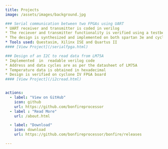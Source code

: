 ```yaml
---
title: Projects
image: /assets/images/background.jpg

### Serial communication between two FPGAs using UART
* UART receiver and transmitter is coded in verilog
* The reciever and transmitter functionality is verified using a testbench
* The design is synthesized and implemented on both spartan 3e and cyclone IV FPGA
* Tools used: Questasim, Xilinx ISE and Quartus II                              
#### [View Project](/serialfpga.html)

### Design of an I2C to read data from LM75A
* Implemented  in  readable verilog code
* Address and data cycles are as per the datasheet of LM75A
* Temperature data is obtained in hexadecimal
* Design is verified on cyclone IV FPGA board                                     
#### [View Project](/i2cread.html)


actions:
  - label: "View on GitHub"
    icon: github
    url: https://github.com/bonfireprocessor
  - label : "Read More"
    url: /about.html

  - label: "Download"
    icon: download
    url: https://github.com/bonfireprocessor/bonfire/releases    

---
```



 
